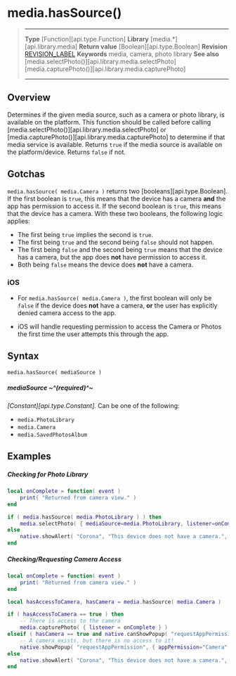 
# media.hasSource()

> --------------------- ------------------------------------------------------------------------------------------
> __Type__              [Function][api.type.Function]
> __Library__           [media.*][api.library.media]
> __Return value__      [Boolean][api.type.Boolean]
> __Revision__          [REVISION_LABEL](REVISION_URL)
> __Keywords__          media, camera, photo library
> __See also__          [media.selectPhoto()][api.library.media.selectPhoto]
>						[media.capturePhoto()][api.library.media.capturePhoto]
> --------------------- ------------------------------------------------------------------------------------------


## Overview

Determines if the given media source, such as a camera or photo library, is available on the platform. This function should be called before calling [media.selectPhoto()][api.library.media.selectPhoto] or [media.capturePhoto()][api.library.media.capturePhoto] to determine if that media service is available. Returns `true` if the media source is available on the platform/device. Returns `false` if not.

## Gotchas

`media.hasSource( media.Camera )` returns two [booleans][api.type.Boolean]. If the first boolean is `true`, this means that the device has a camera __and__ the app has permission to access it. If the second boolean is `true`, this means that the device has a camera. With these two booleans, the following logic applies:

* The first being `true` implies the second is `true`.
* The first being `true` and the second being `false` should not happen.
* The first being `false` and the second being `true` means that the device has a camera, but the app does __not__ have permission to access it.
* Both being `false` means the device does __not__ have a camera.

### iOS

* For `media.hasSource( media.Camera )`, the first boolean will only be `false` if the device does __not__ have a camera, __or__ the user has explicitly denied camera access to the app. 

* iOS will handle requesting permission to access the Camera or Photos the first time the user attempts this through the app.

## Syntax

	media.hasSource( mediaSource )

##### mediaSource ~^(required)^~
_[Constant][api.type.Constant]._ Can be one of the following:

* `media.PhotoLibrary`
* `media.Camera`
* `media.SavedPhotosAlbum`

## Examples

##### Checking for Photo Library

``````lua
local onComplete = function( event )
	print( "Returned from camera view." )
end

if ( media.hasSource( media.PhotoLibrary ) ) then
	media.selectPhoto( { mediaSource=media.PhotoLibrary, listener=onComplete } )
else
	native.showAlert( "Corona", "This device does not have a camera.", { "OK" } )
end
``````

##### Checking/Requesting Camera Access

``````lua
local onComplete = function( event )
	print( "Returned from camera view." )
end

local hasAccessToCamera, hasCamera = media.hasSource( media.Camera )

if ( hasAccessToCamera == true ) then
	-- There is access to the camera
	media.capturePhoto( { listener = onComplete } )
elseif ( hasCamera == true and native.canShowPopup( "requestAppPermission" ) ) then
	-- A camera exists, but there is no access to it!
	native.showPopup( "requestAppPermission", { appPermission="Camera" } )
else
	native.showAlert( "Corona", "This device does not have a camera.", { "OK" } )
end
``````
